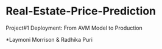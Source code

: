 # Real-Estate-Price-Prediction
Project#1 Deployment: From AVM Model to Production

*Laymoni Morrison & Radhika Puri
